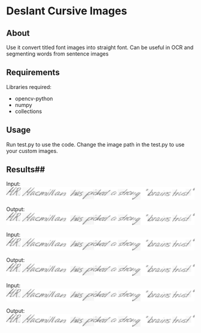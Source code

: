 # Deslant Cursive Images #

## About ##
Use it convert titled font images into straight font. Can be useful in OCR and segmenting words from sentence images

## Requirements ##
Libraries required:
* opencv-python
* numpy
* collections

## Usage ##
Run test.py to use the code. Change the image path in the test.py to use your custom images.

## Results##

Input:
![alt text](https://github.com/SiddhantKapil/deslant_cursive_images/blob/master/data/a02-000-s00-00.png)

Output:
![alt text](https://github.com/SiddhantKapil/deslant_cursive_images/blob/master/data/a02-000-s00-00.png)

Input:
![alt text](https://github.com/SiddhantKapil/deslant_cursive_images/blob/master/data/a02-000-s00-00.png)

Output:
![alt text](https://github.com/SiddhantKapil/deslant_cursive_images/blob/master/data/a02-000-s00-00.png)

Input:
![alt text](https://github.com/SiddhantKapil/deslant_cursive_images/blob/master/data/a02-000-s00-00.png)

Output:
![alt text](https://github.com/SiddhantKapil/deslant_cursive_images/blob/master/data/a02-000-s00-00.png)
